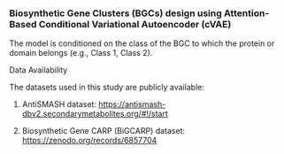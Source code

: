 ### Biosynthetic Gene Clusters (BGCs) design using Attention-Based Conditional Variational Autoencoder (cVAE)

The model is conditioned on the class of the BGC to which the protein or domain belongs (e.g., Class 1, Class 2).

Data Availability

The datasets used in this study are publicly available:

1. AntiSMASH dataset: https://antismash-dbv2.secondarymetabolites.org/#!/start
   
2. Biosynthetic Gene CARP (BiGCARP) dataset: https://zenodo.org/records/6857704

